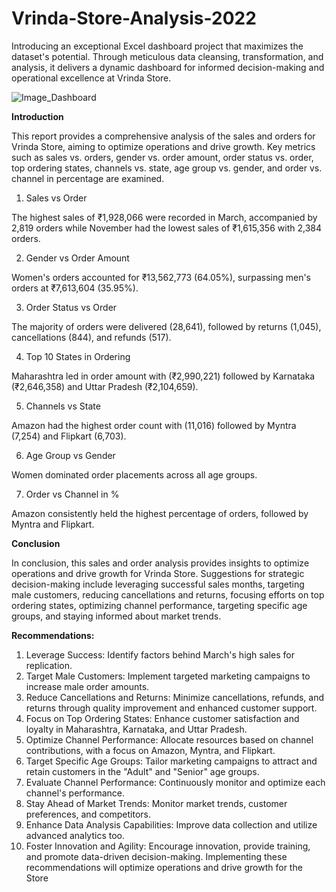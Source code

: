 # Vrinda-Store-Analysis-2022
Introducing an exceptional Excel dashboard project that maximizes the dataset's potential. Through meticulous data cleansing, transformation, and analysis, it delivers a dynamic dashboard for informed decision-making and operational excellence at Vrinda Store.

![Image_Dashboard](https://github.com/ysonkhiya122/Vrinda-Store-Analysis-2022/assets/108086425/9634c411-6305-4f92-a370-9a45cc399378)

**Introduction**

This report provides a comprehensive analysis of the sales and orders for Vrinda Store, aiming to optimize operations and drive growth. Key metrics such as sales vs. orders, gender vs. order amount, order status vs. order, top ordering states, channels vs. state, age group vs. gender, and order vs. channel in percentage are examined.

1. Sales vs Order

The highest sales of ₹1,928,066 were recorded in March, accompanied by 2,819 orders while November had the lowest sales of ₹1,615,356 with 2,384 orders.

2. Gender vs Order Amount

Women's orders accounted for ₹13,562,773 (64.05%), surpassing men's orders at ₹7,613,604 (35.95%).

3. Order Status vs Order

The majority of orders were delivered (28,641), followed by returns (1,045), cancellations (844), and refunds (517).

4. Top 10 States in Ordering

Maharashtra led in order amount with (₹2,990,221) followed by Karnataka (₹2,646,358) and Uttar Pradesh (₹2,104,659).

5. Channels vs State

Amazon had the highest order count with (11,016) followed by Myntra (7,254) and Flipkart (6,703).

6. Age Group vs Gender

Women dominated order placements across all age groups.

7. Order vs Channel in %

Amazon consistently held the highest percentage of orders, followed by Myntra and Flipkart.

**Conclusion**

In conclusion, this sales and order analysis provides insights to optimize operations and drive growth for Vrinda Store. Suggestions for strategic decision-making include leveraging successful sales months, targeting male customers, reducing cancellations and returns, focusing efforts on top ordering states, optimizing channel performance, targeting specific age groups, and staying informed about market trends.

**Recommendations:**

1. Leverage Success: Identify factors behind March's high sales for replication.
2. Target Male Customers: Implement targeted marketing campaigns to increase
male order amounts.
3. Reduce Cancellations and Returns: Minimize cancellations, refunds, and returns 
through quality improvement and enhanced customer support.
4. Focus on Top Ordering States: Enhance customer satisfaction and loyalty in 
Maharashtra, Karnataka, and Uttar Pradesh.
5. Optimize Channel Performance: Allocate resources based on channel 
contributions, with a focus on Amazon, Myntra, and Flipkart.
6. Target Specific Age Groups: Tailor marketing campaigns to attract and retain 
customers in the "Adult" and "Senior" age groups.
7. Evaluate Channel Performance: Continuously monitor and optimize each 
channel's performance.
8. Stay Ahead of Market Trends: Monitor market trends, customer preferences, 
and competitors.
9. Enhance Data Analysis Capabilities: Improve data collection and utilize advanced 
analytics too.
10. Foster Innovation and Agility: Encourage innovation, provide training, and 
promote data-driven decision-making.
Implementing these recommendations will optimize operations and drive growth for the 
Store
